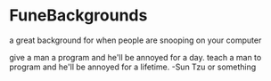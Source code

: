 # FuneBackgrounds
a great background for when people are snooping on your computer

give a man a program and he'll be annoyed for a day.  teach a man to program and he'll be annoyed for a lifetime.  -Sun Tzu or something
